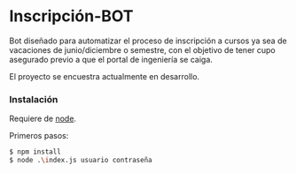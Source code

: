 # Inscripción-BOT

Bot diseñado para automatizar el proceso de inscripción a cursos ya sea de vacaciones de junio/diciembre o semestre, con el objetivo de tener cupo asegurado previo a que el portal de ingeniería se caiga. 

El proyecto se encuestra actualmente en desarrollo.

### Instalación

Requiere de [node](https://nodejs.org/es/download/).

Primeros pasos:

```sh
$ npm install
$ node .\index.js usuario contraseña
```
